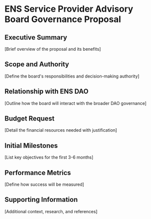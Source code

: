 # ENS Service Provider Advisory Board Governance Proposal

## Executive Summary
[Brief overview of the proposal and its benefits]

## Scope and Authority
[Define the board's responsibilities and decision-making authority]

## Relationship with ENS DAO
[Outline how the board will interact with the broader DAO governance]

## Budget Request
[Detail the financial resources needed with justification]

## Initial Milestones
[List key objectives for the first 3-6 months]

## Performance Metrics
[Define how success will be measured]

## Supporting Information
[Additional context, research, and references]
